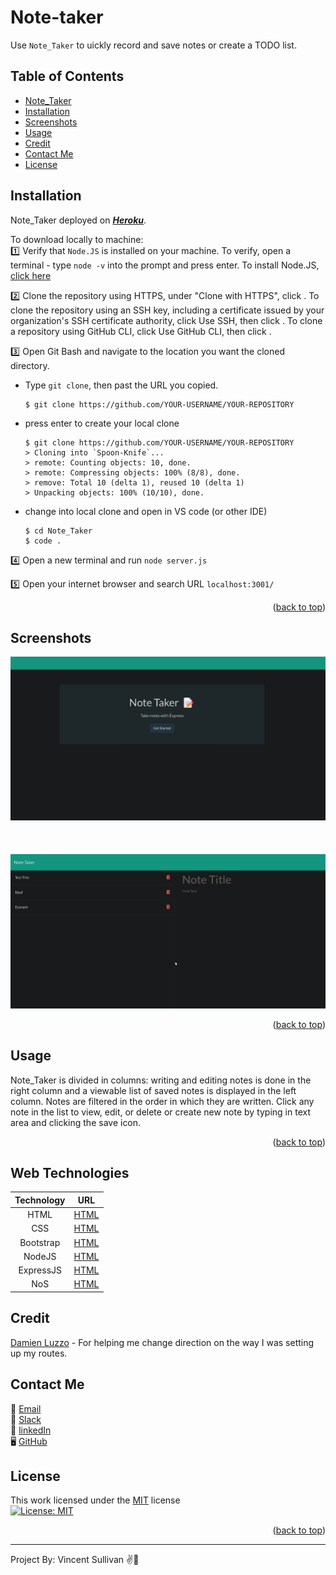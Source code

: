 # Note-taker

<div id="top"></div>

Use `Note_Taker` to uickly record and save notes or create a TODO list.

## __Table of Contents__
- [Note_Taker](#bote_taker)<br>
- [Installation](#installation)<br>
- [Screenshots](#screenshots)<br>
- [Usage](#usage)<br>
- [Credit](#credit)<br>
- [Contact Me](#contact-me)<br>
- [License](#license)<br>

## Installation 

Note_Taker deployed on <u><i>**Heroku**</i></u>.

To download locally to machine:
<br>
1️⃣ Verify that `Node.JS` is installed on your machine. To verify, open a terminal - type `node -v` into the prompt and press enter. To install Node.JS, [click here](https://nodejs.org/en/) <br>

2️⃣ Clone the repository using HTTPS, under "Clone with HTTPS", click . To clone the repository using an SSH key, including a certificate issued by your organization's SSH certificate authority, click Use SSH, then click . To clone a repository using GitHub CLI, click Use GitHub CLI, then click .<br>

3️⃣ Open Git Bash and navigate to the location you want the cloned directory.

  * Type `git clone`, then past the URL you copied.

	```
	$ git clone https://github.com/YOUR-USERNAME/YOUR-REPOSITORY

	```
  * press enter to create your local clone

	```
	$ git clone https://github.com/YOUR-USERNAME/YOUR-REPOSITORY
	> Cloning into `Spoon-Knife`...
	> remote: Counting objects: 10, done.
	> remote: Compressing objects: 100% (8/8), done.
	> remove: Total 10 (delta 1), reused 10 (delta 1)
	> Unpacking objects: 100% (10/10), done.
	```

  * change into local clone and open in VS code (or other IDE)

	```
	$ cd Note_Taker
	$ code .
	```

4️⃣ Open a new terminal and run
	`node server.js`

5️⃣ Open your internet browser and search URL `localhost:3001/`

<p align="right">(<a href="#top">back to top</a>)</p>

## Screenshots
![alt text](./public/assets/imgs/20220102_3840x1898.jpg)<br>
<br><br><br>
![alt text](./public/assets/imgs/20220102_3840x1898%20(2).jpg)<br>

<p align="right">(<a href="#top">back to top</a>)</p>

## Usage

Note_Taker is divided in columns: writing and editing notes is done in the right column and a viewable list of saved notes is displayed in the left column. Notes are filtered in the order in which they are written. Click any note in the list to view, edit, or delete or create new note by typing in text area and clicking the save icon. 

<p align="right">(<a href="#top">back to top</a>)</p>

## Web Technologies
| Technology | URL | 
| :---: | :----: |  
| HTML  | [HTML](www.html.com) |
| CSS  | [HTML](www.html.com) |
| Bootstrap | [HTML](www.html.com) |
| NodeJS | [HTML](www.html.com) |
| ExpressJS | [HTML](www.html.com) |
| NoS | [HTML](www.html.com) |

## Credit
[Damien Luzzo](https://www.github.com/damienluzzo33) - For helping me change direction on the way I was setting up my routes.

## Contact Me
📧 [Email](https://www.vlsulliv@yahoo.com)<br>
📝 [Slack](https://stackoverflow.com/users/13850481/vlsulliv)<br>
🔗 [linkedIn](https://www.linkedin.com/in/vlsullivan/)<br>
🖥️ [GitHub](https://www.github.com/vlsulliv)<br>

## License
This work licensed under the [MIT](https://choosealicense.com/licenses/mit/) license<br>
[![License: MIT](https://img.shields.io/badge/License-MIT-yellow.svg)](https://opensource.org/licenses/MIT)

<p align="right">(<a href="#top">back to top</a>)</p>

---
Project By: Vincent Sullivan ✌️🐢
